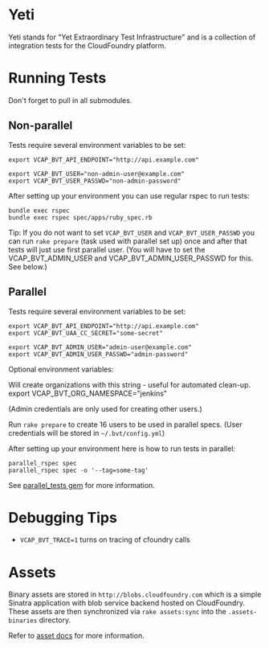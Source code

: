 # Yeti

Yeti stands for "Yet Extraordinary Test Infrastructure" and is a collection
of integration tests for the CloudFoundry platform.

# Running Tests

Don't forget to pull in all submodules.

## Non-parallel

Tests require several environment variables to be set:

    export VCAP_BVT_API_ENDPOINT="http://api.example.com"

    export VCAP_BVT_USER="non-admin-user@example.com"
    export VCAP_BVT_USER_PASSWD="non-admin-password"

After setting up your environment you can use regular rspec to
run tests:

    bundle exec rspec
    bundle exec rspec spec/apps/ruby_spec.rb

Tip: If you do not want to set `VCAP_BVT_USER` and `VCAP_BVT_USER_PASSWD`
you can run `rake prepare` (task used with parallel set up) once
and after that tests will just use first parallel user. (You will have
to set the VCAP_BVT_ADMIN_USER and VCAP_BVT_ADMIN_USER_PASSWD for this.
See below.)

## Parallel

Tests require several environment variables to be set:

    export VCAP_BVT_API_ENDPOINT="http://api.example.com"
    export VCAP_BVT_UAA_CC_SECRET="some-secret"

    export VCAP_BVT_ADMIN_USER="admin-user@example.com"
    export VCAP_BVT_ADMIN_USER_PASSWD="admin-password"

Optional environment variables:

  Will create organizations with this string - useful for automated clean-up. 
    export VCAP_BVT_ORG_NAMESPACE="jenkins"

(Admin credentials are only used for creating other users.)

Run `rake prepare` to create 16 users to be used in parallel specs.
(User credentials will be stored in `~/.bvt/config.yml`)

After setting up your environment here is how to run tests in parallel:

    parallel_rspec spec
    parallel_rspec spec -o '--tag=some-tag'

See [parallel_tests gem](https://github.com/grosser/parallel_tests)
for more information.

# Debugging Tips

- `VCAP_BVT_TRACE=1` turns on tracing of cfoundry calls

# Assets

Binary assets are stored in `http://blobs.cloudfoundry.com` which is a
simple Sinatra application with blob service backend hosted on CloudFoundry.
These assets are then synchronized via `rake assets:sync` into the
`.assets-binaries` directory.

Refer to [asset docs](docs/how-to-build-assets.md) for more information.
